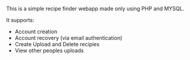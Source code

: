 This is a simple recipe finder webapp made only using PHP and MYSQL.

It supports:

- Account creation
- Account recovery (via email authentication)
- Create Upload and Delete recipies
- View other peoples uploads
